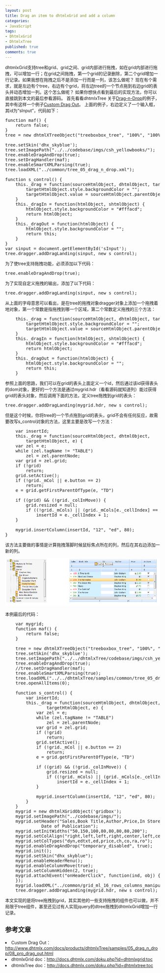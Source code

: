```yaml
---
layout: post
title: Drag an item to dhtmlxGrid and add a column
categories:
- JavaScript
tags:
- DhtmlxGrid
- DhtmlxTree
published: true
comments: true
---
```

dhtmlxGrid支持tree和grid、grid之间、grid内部进行拖拽，如在grid内部进行拖拽，可以增加一行；在grid之间拖拽，第一个grid的记录删除，第二个grid增加一行记录。如果我想在拖拽之后不是添加一行而是一列，该怎么做呢？
现在有个需求，就是左边有个tree，右边有个grid，将左边tree的一个节点拖到右边grid的表头并动态增加一列。这个怎么做呢？
如果你想快点看到最后的实现方法，你可以直接跳到本文的最后参看源码。
首先看看dhtmlxTree 关于<a href="http://www.dhtmlx.com/docs/products/dhtmlxGrid/samples/05_drag_n_drop/">Drag-n-Drop</a>的例子，其中有这样一个例子<a href="http://www.dhtmlx.com/docs/products/dhtmlxTree/samples/05_drag_n_drop/08_pro_drag_out.html">Custom Drag Out</a>。
上面的例子，右边定义了一个输入框，其id为“sInput”，代码如下：
<pre escaped="true" lang="javascript" line="1">function maf() {
    return false;
}
tree = new dhtmlXTreeObject("treeboxbox_tree", "100%", "100%", 0);

tree.setSkin('dhx_skyblue');
tree.setImagePath("../../codebase/imgs/csh_yellowbooks/");
tree.enableDragAndDrop(true);
tree.setDragHandler(maf);
tree.enableSmartXMLParsing(true);
tree.loadXML("../common/tree_05_drag_n_drop.xml");

function s_control() {
    this._drag = function(sourceHtmlObject, dhtmlObject, targetHtmlObject) {
        targetHtmlObject.style.backgroundColor = "";
        targetHtmlObject.value = sourceHtmlObject.parentObject.label;
    }
    this._dragIn = function(htmlObject, shtmlObject) {
        htmlObject.style.backgroundColor = "#fffacd";
        return htmlObject;
    }
    this._dragOut = function(htmlObject) {
        htmlObject.style.backgroundColor = "";
        return this;
    }
}
var sinput = document.getElementById('sInput');
tree.dragger.addDragLanding(sinput, new s_control);
</pre>

为了使tree支持拖拽功能，必须添加以下代码：
<pre escaped="true" lang="javascript" line="1">tree.enableDragAndDrop(true);</pre>

为了实现自定义拖拽的输出，添加了以下代码：
<pre escaped="true" lang="javascript" line="1">tree.dragger.addDragLanding(sinput, new s_control);</pre>

从上面的字母意思可以看出，是在tree的拖拽对象dragger对象上添加一个拖拽着地对象，第一个常数是指拖拽到哪一个区域，第二个常数定义拖拽的三个方法：
<pre escaped="true" lang="javascript" line="1">    this._drag = function(sourceHtmlObject, dhtmlObject, targetHtmlObject) {
        targetHtmlObject.style.backgroundColor = "";
        targetHtmlObject.value = sourceHtmlObject.parentObject.label;
    }
    this._dragIn = function(htmlObject, shtmlObject) {
        htmlObject.style.backgroundColor = "#fffacd";
        return htmlObject;
    }
    this._dragOut = function(htmlObject) {
        htmlObject.style.backgroundColor = "";
        return this;
    }
</pre>

参照上面的思路，我们可以在grid的表头上面定义一个id，然后通过该id获得表头的dom对象，更好的一个方法是通过mygrid.hdr（看看源码就知道列）能过获得grid的表头对象，然后调用下面的方法，定义tree拖拽到grid的表头：
<pre escaped="true" lang="javascript" line="1">tree.dragger.addDragLanding(mygrid.hdr, new s_control);</pre>

但是这个时候，你将tree的一个节点拖到grid的表头，grid不会有任何反应，故需要改写s_control对象的方法，这里主要是改写一个方法：

<pre escaped="true" lang="javascript" line="1">
	var insertId;
	this._drag = function(sourceHtmlObject, dhtmlObject,
		targetHtmlObject, e) {
	var zel = e;
	while (zel.tagName != "TABLE")
		zel = zel.parentNode;
	var grid = zel.grid;
	if (!grid)
		return;
	grid.setActive();
	if (!grid._mCol || e.button == 2)
		return;
	e = grid.getFirstParentOfType(e, "TD")

	if ((grid) &amp;&amp; (!grid._colInMove)) {
		grid.resized = null;
		if ((!grid._mCols) || (grid._mCols[e._cellIndex] == "true"))
			insertId = e._cellIndex + 1;
	}

	mygrid.insertColumn(insertId, "12", "ed", 80);
}
</pre>
该方法主要做的事情是计算拖拽落脚时候鼠标焦点所在的列，然后在其右边添加一新的列。
<div class="pic">
<img class="aligncenter" title="QQ20110724211631" src="/files/2011/07/QQ20110724211631.png" alt="" />
</div>

本例最后的代码：
<pre escaped="true" lang="javascript" line="1">
	var mygrid;
	function maf() {
		return false;
	}

	tree = new dhtmlXTreeObject("treeboxbox_tree", "100%", "100%", 0);
	tree.setSkin('dhx_skyblue');
	tree.setImagePath("../../dhtmlxTree/codebase/imgs/csh_yellowbooks/");
	tree.enableDragAndDrop(true);
	//tree.setDragHandler(maf);
	tree.enableSmartXMLParsing(true);
	tree.loadXML("../../dhtmlxTree/samples/common/tree_05_drag_n_drop.xml")
	tree.openAllItems(0);

	function s_control() {
		var insertId;
		this._drag = function(sourceHtmlObject, dhtmlObject,
				targetHtmlObject, e) {
			var zel = e;
			while (zel.tagName != "TABLE")
				zel = zel.parentNode;
			var grid = zel.grid;
			if (!grid)
				return;
			grid.setActive();
			if (!grid._mCol || e.button == 2)
				return;
			e = grid.getFirstParentOfType(e, "TD")

			if ((grid) && (!grid._colInMove)) {
				grid.resized = null;
				if ((!grid._mCols) || (grid._mCols[e._cellIndex] == "true"))
					insertId = e._cellIndex + 1;
			}

			mygrid.insertColumn(insertId, "12", "ed", 80);
		}
	}
	mygrid = new dhtmlXGridObject('gridbox');
	mygrid.setImagePath("../codebase/imgs/");
	mygrid.setHeader("Sales,Book Title,Author,Price,In Store,Shipping,Bestseller,
              Date of Publication");
	mygrid.setInitWidths("50,150,100,80,80,80,80,200");
	mygrid.setColAlign("right,left,left,right,center,left,center,center");
	mygrid.setColTypes("dyn,edtxt,ed,price,ch,co,ra,ro");
	mygrid.enableDragAndDrop("temporary_disabled", true);
	mygrid.init();
	mygrid.setSkin("dhx_skyblue");
	mygrid.enableHeaderMenu();
	mygrid.enableColumnMove(true);
	mygrid.setColumnHidden(2, true);
	mygrid.attachEvent("onHeaderClick", function(ind, obj) {
	});
	mygrid.loadXML("../common/grid_ml_16_rows_columns_manipulations.xml");
	tree.dragger.addDragLanding(mygrid.hdr, new s_control);
</pre>
本文实现的是将tree拖拽到grid，其实其他的一些支持拖拽的组件也可以做，并不局限于tree组件，甚至还见过有人实现jquery的dtree拖拽到dhtmlxGrid增加一行记录。

<h2>参考文章</h2>
<li>
Custom Drag Out：<a href="http://www.dhtmlx.com/docs/products/dhtmlxTree/samples/05_drag_n_drop/08_pro_drag_out.html" target="_blank">http://www.dhtmlx.com/docs/products/dhtmlxTree/samples/05_drag_n_drop/08_pro_drag_out.html</a>
</li>
<li>dhtmlxGrid doc：<a href="http://docs.dhtmlx.com/doku.php?id=dhtmlxgrid:toc" target="_blank">http://docs.dhtmlx.com/doku.php?id=dhtmlxgrid:toc</a>
</li>
<li>dhtmlxTree doc：<a href="http://docs.dhtmlx.com/doku.php?id=dhtmlxtree:toc" target="_blank">http://docs.dhtmlx.com/doku.php?id=dhtmlxtree:toc</a>
</li>
